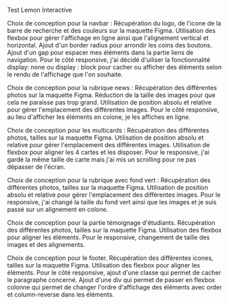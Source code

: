 Test Lemon Interactive

Choix de conception pour la navbar :
Récupération du logo, de l'icone de la barre de recherche et des couleurs sur la maquette Figma.
Utilisation des flexbox pour gérer l'affichage en ligne ainsi que l'alignement vertical et horizontal.
Ajout d'un border radius pour arrondir les coins des boutons.
Ajout d'un gap pour espacer mes éléments dans la partie liens de navigation.
Pour le côté responsive, j'ai décidé d'uiliser la fonctionnalité display: none ou display : block pour cacher ou afficher des éléments selon le rendu de l'affichage que l'on souhaite.


Choix de conception pour la rubrique news :
Récupération des différentes photos sur la maquette Figma.
Réduction de la taille des images pour que cela ne paraisse pas trop grand.
Utilisation de position absolu et relative pour gérer l'emplacement des différentes images.
Pour le côté responsive, au lieu d'afficher les éléments en colone, je les affiches en ligne.

Choix de conception pour les multicards :
Récupération des différentes photos, tailles sur la maquette Figma.
Utilisation de position absolu et relative pour gérer l'emplacement des différentes images.
Utilisation de flexbox pour aligner les 4 cartes et les disposer.
Pour le responsive, j'ai gardé la même taille de carte mais j'ai mis un scrolling pour ne pas dépasser de l'écran.

Choix de conception pour la rubrique avec fond vert :
Récupération des différentes photos, tailles sur la maquette Figma.
Utilisation de position absolu et relative pour gérer l'emplacement des différentes images.
Pour le responsive, j'ai changé la taille du fond vert ainsi que les images et je suis passé sur un alignement en colone.

Choix de conception pour la partie témoignage d'étudiants.
Récupération des différentes photos, tailles sur la maquette Figma.
Utilisation des flexbox pour aligner les éléments.
Pour le responsive, changement de taille des images et des alignements.

Choix de conception pour le footer.
Récupération des différentes icones, tailles sur la maquette Figma.
Utilisation des flexbox pour aligner les éléments.
Pour le côté responsive, ajout d'une classe qui permet de cacher le paragraphe concerné.
Ajout d'une div qui permet de passer en flexbox colonne qui permet de changer l'ordre d'affichage des éléments avec order et column-reverse dans les éléments.
